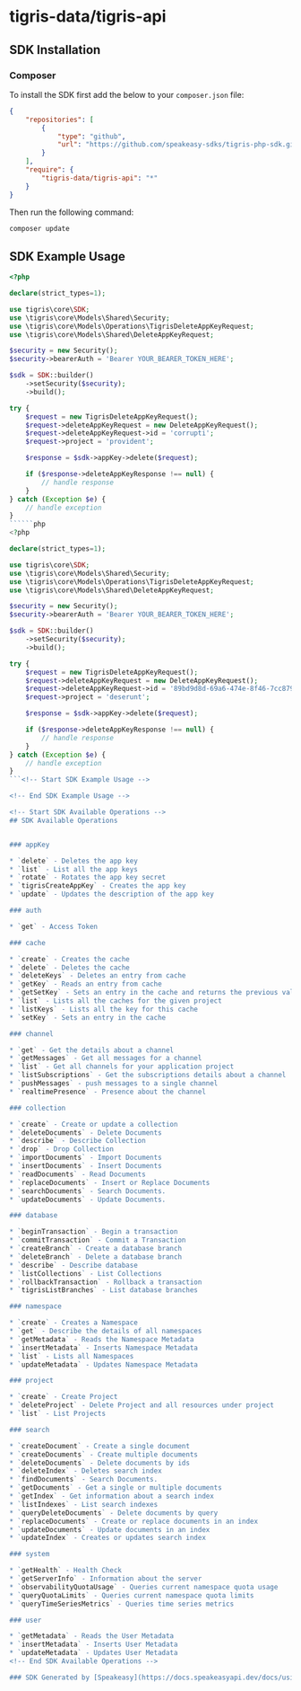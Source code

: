 # tigris-data/tigris-api

<!-- Start SDK Installation -->
## SDK Installation

### Composer

To install the SDK first add the below to your `composer.json` file:

```json
{
    "repositories": [
        {
            "type": "github",
            "url": "https://github.com/speakeasy-sdks/tigris-php-sdk.git"
        }
    ],
    "require": {
        "tigris-data/tigris-api": "*"
    }
}
```

Then run the following command:

```bash
composer update
```
<!-- End SDK Installation -->

## SDK Example Usage
```php
<?php

declare(strict_types=1);

use tigris\core\SDK;
use \tigris\core\Models\Shared\Security;
use \tigris\core\Models\Operations\TigrisDeleteAppKeyRequest;
use \tigris\core\Models\Shared\DeleteAppKeyRequest;

$security = new Security();
$security->bearerAuth = 'Bearer YOUR_BEARER_TOKEN_HERE';

$sdk = SDK::builder()
    ->setSecurity($security);
    ->build();

try {
    $request = new TigrisDeleteAppKeyRequest();
    $request->deleteAppKeyRequest = new DeleteAppKeyRequest();
    $request->deleteAppKeyRequest->id = 'corrupti';
    $request->project = 'provident';

    $response = $sdk->appKey->delete($request);

    if ($response->deleteAppKeyResponse !== null) {
        // handle response
    }
} catch (Exception $e) {
    // handle exception
}
``````php
<?php

declare(strict_types=1);

use tigris\core\SDK;
use \tigris\core\Models\Shared\Security;
use \tigris\core\Models\Operations\TigrisDeleteAppKeyRequest;
use \tigris\core\Models\Shared\DeleteAppKeyRequest;

$security = new Security();
$security->bearerAuth = 'Bearer YOUR_BEARER_TOKEN_HERE';

$sdk = SDK::builder()
    ->setSecurity($security);
    ->build();

try {
    $request = new TigrisDeleteAppKeyRequest();
    $request->deleteAppKeyRequest = new DeleteAppKeyRequest();
    $request->deleteAppKeyRequest->id = '89bd9d8d-69a6-474e-8f46-7cc8796ed151';
    $request->project = 'deserunt';

    $response = $sdk->appKey->delete($request);

    if ($response->deleteAppKeyResponse !== null) {
        // handle response
    }
} catch (Exception $e) {
    // handle exception
}
```<!-- Start SDK Example Usage -->

<!-- End SDK Example Usage -->

<!-- Start SDK Available Operations -->
## SDK Available Operations


### appKey

* `delete` - Deletes the app key
* `list` - List all the app keys
* `rotate` - Rotates the app key secret
* `tigrisCreateAppKey` - Creates the app key
* `update` - Updates the description of the app key

### auth

* `get` - Access Token

### cache

* `create` - Creates the cache
* `delete` - Deletes the cache
* `deleteKeys` - Deletes an entry from cache
* `getKey` - Reads an entry from cache
* `getSetKey` - Sets an entry in the cache and returns the previous value if exists
* `list` - Lists all the caches for the given project
* `listKeys` - Lists all the key for this cache
* `setKey` - Sets an entry in the cache

### channel

* `get` - Get the details about a channel
* `getMessages` - Get all messages for a channel
* `list` - Get all channels for your application project
* `listSubscriptions` - Get the subscriptions details about a channel
* `pushMessages` - push messages to a single channel
* `realtimePresence` - Presence about the channel

### collection

* `create` - Create or update a collection
* `deleteDocuments` - Delete Documents
* `describe` - Describe Collection
* `drop` - Drop Collection
* `importDocuments` - Import Documents
* `insertDocuments` - Insert Documents
* `readDocuments` - Read Documents
* `replaceDocuments` - Insert or Replace Documents
* `searchDocuments` - Search Documents.
* `updateDocuments` - Update Documents.

### database

* `beginTransaction` - Begin a transaction
* `commitTransaction` - Commit a Transaction
* `createBranch` - Create a database branch
* `deleteBranch` - Delete a database branch
* `describe` - Describe database
* `listCollections` - List Collections
* `rollbackTransaction` - Rollback a transaction
* `tigrisListBranches` - List database branches

### namespace

* `create` - Creates a Namespace
* `get` - Describe the details of all namespaces
* `getMetadata` - Reads the Namespace Metadata
* `insertMetadata` - Inserts Namespace Metadata
* `list` - Lists all Namespaces
* `updateMetadata` - Updates Namespace Metadata

### project

* `create` - Create Project
* `deleteProject` - Delete Project and all resources under project
* `list` - List Projects

### search

* `createDocument` - Create a single document
* `createDocuments` - Create multiple documents
* `deleteDocuments` - Delete documents by ids
* `deleteIndex` - Deletes search index
* `findDocuments` - Search Documents.
* `getDocuments` - Get a single or multiple documents
* `getIndex` - Get information about a search index
* `listIndexes` - List search indexes
* `queryDeleteDocuments` - Delete documents by query
* `replaceDocuments` - Create or replace documents in an index
* `updateDocuments` - Update documents in an index
* `updateIndex` - Creates or updates search index

### system

* `getHealth` - Health Check
* `getServerInfo` - Information about the server
* `observabilityQuotaUsage` - Queries current namespace quota usage
* `queryQuotaLimits` - Queries current namespace quota limits
* `queryTimeSeriesMetrics` - Queries time series metrics

### user

* `getMetadata` - Reads the User Metadata
* `insertMetadata` - Inserts User Metadata
* `updateMetadata` - Updates User Metadata
<!-- End SDK Available Operations -->

### SDK Generated by [Speakeasy](https://docs.speakeasyapi.dev/docs/using-speakeasy/client-sdks)
